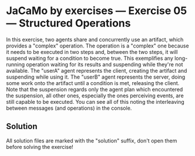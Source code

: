 # JaCaMo by exercises — Exercise 05 — Structured Operations

In this exercise, two agents share and concurrently use an artifact, which provides a "complex" operation.
The operation is a "complex" one because it needs to be executed in two steps and,
between the two steps, it will suspend waiting for a condition to become true.
This exemplifies any long-running operation waiting for its results and suspending while they're not available.
The "userA" agent represents the client, creating the artifact and suspending while using it.
The "userB" agent represents the server,
doing some work onto the artifact until a condition is met, releasing the client.
Note that the suspension regards only the agent plan which encountered the suspension,
all other ones, especially the ones perceiving events, are still capable to be executed.
You can see all of this noting the interleaving between messages (and operations) in the console.

## Solution

All solution files are marked with the "solution" suffix, don't open them before solving the exercise!
